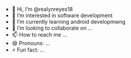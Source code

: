 - 👋 Hi, I’m @realynreyes18
- 👀 I’m interested in software development 
- 🌱 I’m currently learning android developmwng
- 💞️ I’m looking to collaborate on ...
- 📫 How to reach me ...
- 😄 Pronouns: ...
- ⚡ Fun fact: ...

<!---
realynreyes18/realynreyes18 is a ✨ special ✨ repository because its `README.md` (this file) appears on your GitHub profile.
You can click the Preview link to take a look at your changes.
--->
